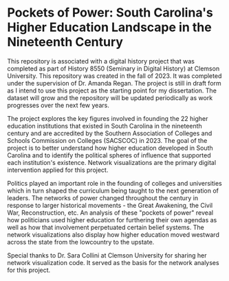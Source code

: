 # Pockets of Power: South Carolina's Higher Education Landscape in the Nineteenth Century

This repository is associated with a digital history project that was completed as part of History 8550 (Seminary in Digital History) at Clemson University. This repository was created in the fall of 2023. It was completed under the supervision of Dr. Amanda Regan. The project is still in draft form as I intend to use this project as the starting point for my dissertation. The dataset will grow and the repository will be updated periodically as work progresses over the next few years.

The project explores the key figures involved in founding the 22 higher education institutions that existed in South Carolina in the nineteenth century and are accredited by the Southern Association of Colleges and Schools Commission on Colleges (SACSCOC) in 2023. The goal of the project is to better understand how higher education developed in South Carolina and to identify the political spheres of influence that supported each institution's existence. Network visualizations are the primary digital intervention applied for this project.

Politics played an important role in the founding of colleges and universities which in turn shaped the curriculum being taught to the next generation of leaders. The networks of power changed throughout the century in response to larger historical movements - the Great Awakening, the Civil War, Reconstruction, etc. An analysis of these "pockets of power" reveal how politicians used higher education for furthering their own agendas as well as how that involvement perpetuated certain belief systems. The network visualizations also display how higher education moved westward across the state from the lowcountry to the upstate.

Special thanks to Dr. Sara Collini at Clemson University for sharing her network visualization code. It served as the basis for the network analyses for this project.
